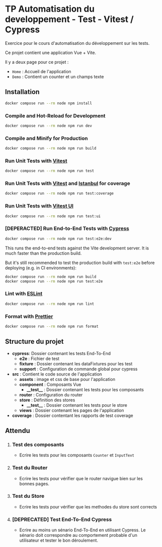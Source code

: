 # TP Automatisation du developpement - Test - Vitest / Cypress

Exercice pour le cours d'automatisation du développement sur les tests.

Ce projet contient une application Vue + Vite.

Il y a deux page pour ce projet :

- `Home` : Accueil de l'application
- `Demo` : Contient un counter et un champs texte

## Installation

```sh
docker compose run --rm node npm install
```

### Compile and Hot-Reload for Development

```sh
docker compose run --rm node npm run dev
```

### Compile and Minify for Production

```sh
docker compose run --rm node npm run build
```

### Run Unit Tests with [Vitest](https://vitest.dev/)

```sh
docker compose run --rm node npm run test
```

### Run Unit Tests with [Vitest](https://vitest.dev/) and [Istanbul](https://istanbul.js.org/) for coverage

```sh
docker compose run --rm node npm run test:coverage
```

### Run Unit Tests with [Vitest UI](https://vitest.dev/guide/ui.html)

```sh
docker compose run --rm node npm run test:ui
```

### [DEPERACTED] Run End-to-End Tests with [Cypress](https://www.cypress.io/)

```sh
docker compose run --rm node npm run test:e2e:dev
```

This runs the end-to-end tests against the Vite development server.
It is much faster than the production build.

But it's still recommended to test the production build with `test:e2e` before deploying (e.g. in CI environments):

```sh
docker compose run --rm node npm run build
docker compose run --rm node npm run test:e2e
```

### Lint with [ESLint](https://eslint.org/)

```sh
docker compose run --rm node npm run lint
```

### Format with [Prettier](https://prettier.io/)

```sh
docker compose run --rm node npm run format
```

## Structure du projet

- **cypress**: Dossier contenant les tests End-To-End
  - **e2e** : Fichier de test
  - **fixture** : Dossier contenant les dataFixtures pour les test
  - **support** : Configuration de commande global pour cypress
- **src** : Contient le code source de l'application
  - **assets** : image et css de base pour l'application
  - **component** : Composants Vue
    - **\_\_test\_\_** : Dossier contenant les tests pour les composants
  - **router** : Configuration du router
  - **store** : Définition des stores
    - **\_\_test\_\_** : Dossier contenant les tests pour le store
  - **views** : Dossier contenant les pages de l'application
- **coverage** : Dossier contentant les rapports de test coverage

## Attendu

1. ### Test des composants

   - Ecrire les tests pour les composants `Counter` et `InputText`

2. ### Test du Router

   - Ecrire les tests pour vérifier que le router navigue bien sur les bonnes pages.

3. ### Test du Store

   - Ecrire les tests pour vérifier que les methodes du store sont corrects

4. ### [DEPRECATED] Test End-To-End Cypress

   - Ecrire au moins un sénario End-To-End en utilisant Cypress. Le sénario doit correspondre au comportement probable d'un utilisateur et tester le bon déroulement.
